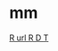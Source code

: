 # mm

[R url ](https://gist.github.com/bedjan/bc31fbfc078ddaf0ea03160b8aa44b3d#file-radia-md)
[R ](https://gist.github.com/bedjan/4ce6c5f78e7d780e94d7d6dedfd66337#file-radia_online-m3u)
[D ](https://gist.github.com/bedjan/11917d14b9209035c1aa21815c959837#file-difm-m3u)
[T ](https://gist.github.com/bedjan/7bf41966fa76595ff625c1bee863e574#file-tv_online-m3u)
